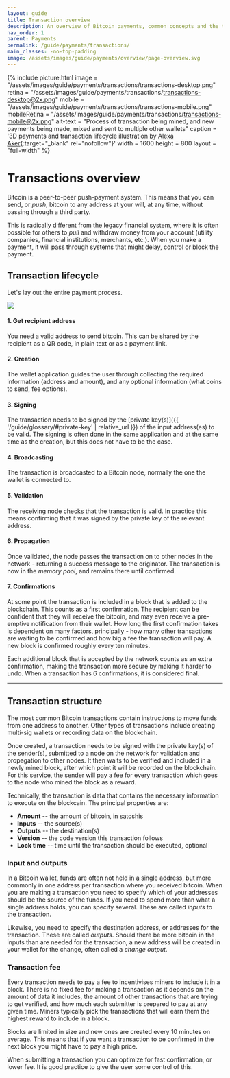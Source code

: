 ```yaml
---
layout: guide
title: Transaction overview
description: An overview of Bitcoin payments, common concepts and the transaction lifecycle.
nav_order: 1
parent: Payments
permalink: /guide/payments/transactions/
main_classes: -no-top-padding
image: /assets/images/guide/payments/overview/page-overview.svg
---
```


{% include picture.html
   image = "/assets/images/guide/payments/transactions/transactions-desktop.png"
   retina = "/assets/images/guide/payments/transactions/transactions-desktop@2x.png"
   mobile = "/assets/images/guide/payments/transactions/transactions-mobile.png"
   mobileRetina = "/assets/images/guide/payments/transactions/transactions-mobile@2x.png"
   alt-text = "Process of transaction being mined, and new payments being made, mixed and sent to multiple other wallets"
   caption = '3D payments and transaction lifecycle illustration by [Alexa Aker](https://alexaaker.com){:target="_blank" rel="nofollow"}'
   width = 1600
   height = 800
   layout = "full-width"
%}

# Transactions overview

Bitcoin is a peer-to-peer push-payment system. This means that you can send, or *push*, bitcoin to any address at your will, at any time, without passing through a third party.


This is radically different from the legacy financial system, where it is often possible for others to *pull* and withdraw money from your account (utility companies, financial institutions, merchants, etc.). When you make a payment, it will pass through systems that might delay, control or block the payment. 

## Transaction lifecycle

Let's lay out the entire payment process.

![](https://i.imgur.com/IzJLhXb.png)

#### 1. Get recipient address
You need a valid address to send bitcoin. This can be shared by the recipient as a QR code, in plain text or as a payment link.

#### 2. Creation
The wallet application guides the user through collecting the required information (address and amount), and any optional information (what coins to send, fee options).

#### 3. Signing
The transaction needs to be signed by the [private key(s)]({{ '/guide/glossary/#private-key' | relative_url }}) of the input address(es) to be valid. The signing is often done in the same application and at the same time as the creation, but this does not have to be the case.

#### 4. Broadcasting
The transaction is broadcasted to a Bitcoin node, normally the one the wallet is connected to.

#### 5. Validation
The receiving node checks that the transaction is valid. In practice this means confirming that it was signed by the private key of the relevant address.

#### 6. Propagation
Once validated, the node passes the transaction on to other nodes in the network - returning a success message to the originator. The transaction is now in the *memory pool*, and remains there until confirmed.

#### 7. Confirmations
At some point the transaction is included in a block that is added to the blockchain. This counts as a first confirmation. The recipient can be confident that they will receive the bitcoin, and may even receive a pre-emptive notification from their wallet. How long the first confirmation takes is dependent on many factors, principally - how many other transactions are waiting to be confirmed and how big a fee the transaction will pay. A new block is confirmed roughly every ten minutes.

Each additional block that is accepted by the network counts as an extra confirmation, making the transaction more secure by making it harder to undo. When a transaction has 6 confirmations, it is considered final.

---

## Transaction structure

The most common Bitcoin transactions contain instructions to move funds from one address to another. Other types of transactions include creating multi-sig wallets or recording data on the blockchain.

Once created, a transaction needs to be signed with the private key(s) of the sender(s), submitted to a node on the network for validation and propagation to other nodes. It then waits to be verified and included in a newly mined block, after which point it will be recorded on the blockchain. For this service, the sender will pay a fee for every transaction which goes to the node who mined the block as a reward.

Technically, the transaction is data that contains the necessary information to execute on the blockcain. The principal properties are:

- **Amount** -- the amount of bitcoin, in satoshis
- **Inputs** -- the source(s)
- **Outputs** -- the destination(s)
- **Version** -- the code version this transaction follows
- **Lock time** -- time until the transaction should be executed, optional

### Input and outputs

In a Bitcoin wallet, funds are often not held in a single address, but more commonly in one address per transaction where you received bitcoin. When you are making a transaction you need to specify which of your addresses should be the source of the funds. If you need to spend more than what a single address holds, you can specify several. These are called *inputs* to the transaction.

Likewise, you need to specify the destination address, or addresses for the transaction. These are called *outputs*. Should there be more bitcoin in the inputs than are needed for the transaction, a new address will be created in your wallet for the change, often called a *change output*.

### Transaction fee

Every transaction needs to pay a fee to incentivises miners to include it in a block. There is no fixed fee for making a transaction as it depends on the amount of data it includes, the amount of other transactions that are trying to get verified, and how much each submitter is prepared to pay at any given time. Miners typically pick the transactions that will earn them the highest reward to include in a block.

Blocks are limited in size and new ones are created every 10 minutes on average. This means that if you want a transaction to be confirmed in the next block you might have to pay a high price. 

When submitting a transaction you can optimize for fast confirmation, or lower fee. It is good practice to give the user some control of this.